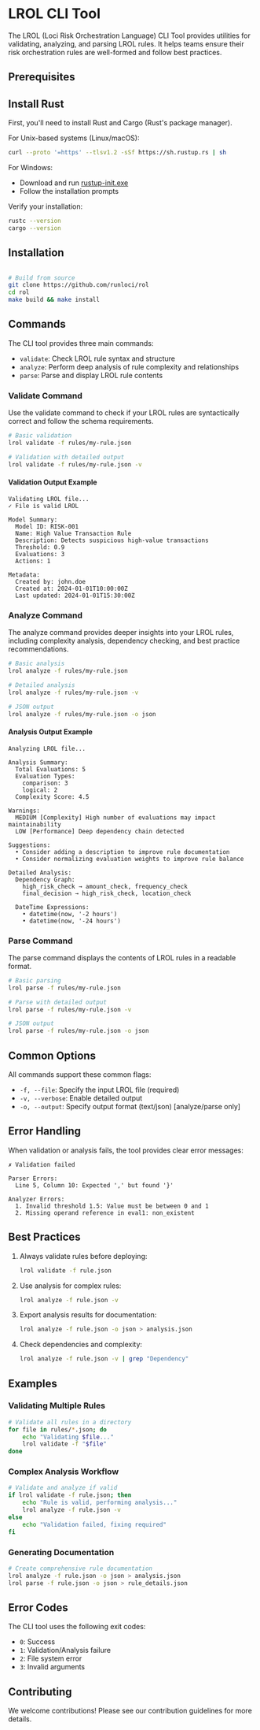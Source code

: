 # LROL CLI Tool

The LROL (Loci Risk Orchestration Language) CLI Tool provides utilities for validating, analyzing, and parsing LROL rules. It helps teams ensure their risk orchestration rules are well-formed and follow best practices.

## Prerequisites

## Install Rust
First, you'll need to install Rust and Cargo (Rust's package manager). 

For Unix-based systems (Linux/macOS):
```bash
curl --proto '=https' --tlsv1.2 -sSf https://sh.rustup.rs | sh
```

For Windows:
- Download and run [rustup-init.exe](https://rustup.rs/)
- Follow the installation prompts

Verify your installation:
```bash
rustc --version
cargo --version
```

## Installation

```bash

# Build from source
git clone https://github.com/runloci/rol
cd rol
make build && make install
```

## Commands

The CLI tool provides three main commands:
- `validate`: Check LROL rule syntax and structure
- `analyze`: Perform deep analysis of rule complexity and relationships
- `parse`: Parse and display LROL rule contents

### Validate Command

Use the validate command to check if your LROL rules are syntactically correct and follow the schema requirements.

```bash
# Basic validation
lrol validate -f rules/my-rule.json

# Validation with detailed output
lrol validate -f rules/my-rule.json -v
```

#### Validation Output Example
```
Validating LROL file...
✓ File is valid LROL

Model Summary:
  Model ID: RISK-001
  Name: High Value Transaction Rule
  Description: Detects suspicious high-value transactions
  Threshold: 0.9
  Evaluations: 3
  Actions: 1

Metadata:
  Created by: john.doe
  Created at: 2024-01-01T10:00:00Z
  Last updated: 2024-01-01T15:30:00Z
```

### Analyze Command

The analyze command provides deeper insights into your LROL rules, including complexity analysis, dependency checking, and best practice recommendations.

```bash
# Basic analysis
lrol analyze -f rules/my-rule.json

# Detailed analysis
lrol analyze -f rules/my-rule.json -v

# JSON output
lrol analyze -f rules/my-rule.json -o json
```

#### Analysis Output Example
```
Analyzing LROL file...

Analysis Summary:
  Total Evaluations: 5
  Evaluation Types:
    comparison: 3
    logical: 2
  Complexity Score: 4.5

Warnings:
  MEDIUM [Complexity] High number of evaluations may impact maintainability
  LOW [Performance] Deep dependency chain detected

Suggestions:
  • Consider adding a description to improve rule documentation
  • Consider normalizing evaluation weights to improve rule balance

Detailed Analysis:
  Dependency Graph:
    high_risk_check → amount_check, frequency_check
    final_decision → high_risk_check, location_check

  DateTime Expressions:
    • datetime(now, '-2 hours')
    • datetime(now, '-24 hours')
```

### Parse Command

The parse command displays the contents of LROL rules in a readable format.

```bash
# Basic parsing
lrol parse -f rules/my-rule.json

# Parse with detailed output
lrol parse -f rules/my-rule.json -v

# JSON output
lrol parse -f rules/my-rule.json -o json
```

## Common Options

All commands support these common flags:
- `-f, --file`: Specify the input LROL file (required)
- `-v, --verbose`: Enable detailed output
- `-o, --output`: Specify output format (text/json) [analyze/parse only]

## Error Handling

When validation or analysis fails, the tool provides clear error messages:

```
✗ Validation failed

Parser Errors:
  Line 5, Column 10: Expected ',' but found '}'

Analyzer Errors:
  1. Invalid threshold 1.5: Value must be between 0 and 1
  2. Missing operand reference in eval1: non_existent
```

## Best Practices

1. Always validate rules before deploying:
   ```bash
   lrol validate -f rule.json
   ```

2. Use analysis for complex rules:
   ```bash
   lrol analyze -f rule.json -v
   ```

3. Export analysis results for documentation:
   ```bash
   lrol analyze -f rule.json -o json > analysis.json
   ```

4. Check dependencies and complexity:
   ```bash
   lrol analyze -f rule.json -v | grep "Dependency"
   ```

## Examples

### Validating Multiple Rules
```bash
# Validate all rules in a directory
for file in rules/*.json; do
    echo "Validating $file..."
    lrol validate -f "$file"
done
```

### Complex Analysis Workflow
```bash
# Validate and analyze if valid
if lrol validate -f rule.json; then
    echo "Rule is valid, performing analysis..."
    lrol analyze -f rule.json -v
else
    echo "Validation failed, fixing required"
fi
```

### Generating Documentation
```bash
# Create comprehensive rule documentation
lrol analyze -f rule.json -o json > analysis.json
lrol parse -f rule.json -o json > rule_details.json
```

## Error Codes

The CLI tool uses the following exit codes:
- `0`: Success
- `1`: Validation/Analysis failure
- `2`: File system error
- `3`: Invalid arguments

## Contributing

We welcome contributions! Please see our contribution guidelines for more details.